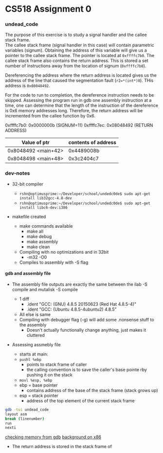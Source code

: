# CS518 Assignment 0 
### undead_code 

The purpose of this exercise is to study a signal handler and the callee stack frame.   
The callee stack frame (signal handler in this case) will contain parametric variables (signum).  Obtaining the address of this variable will give us a pointer to the callee stack frame.  The pointer is located at `0xffffc7b0`.  The callee stack frame also contains the return address.  This is stored a set number of instructions away from the location of signum (`0xffffc7b0`).  

Dereferencing the address where the return address is located gives us the address of the line that caused the segmentation fault (`r2=*(int*)0`).  THis address is `0x08048492`.  

For the code to run to completion, the dereference instruction needs to be skipped.  Assessing the program run in gdb one assembly instruction at a time, one can determine that the length of the instruction of the dereference is 0x6 memory addresses long.  Therefore, the return address will be incremented from the callee function by 0x6. 

0xffffc7b0:     0x0000000b      (SIGNUM=11)
0xffffc7ec:     0x08048492      (RETURN ADDRESS)

| Value of ptr  |  contents of address |
|---------------|----------------------|
| 0x8048492 <main+42> |    0x4489008b  |
| 0x8048498 <main+48> |    0x3c2404c7  |


### dev-notes

+ 32-bit compiler 
    * `rshn@optimusprime:~/Developer/school/undedc0de$ sudo apt-get install lib32gcc-4.8-dev`
    + `rshn@optimusprime:~/Developer/school/undedc0de$ sudo apt-get install libc6-dev:i386`

+ makefile created
    + make commands available 
        - make all
        - make debug
        - make assembly
        - make clean
    * Compiling with no optimizations and in 32bit
        - -m32 -O0 
    * Compiles to assembly with -S flag 

#### gdb and assembly file 

+ The assembly file outputs are exactly the same between the ilab -S compile and mutalisk -S compile 
    * 1 diff
        -   .ident  "GCC: (GNU) 4.8.5 20150623 (Red Hat 4.8.5-4)"
        -   .ident  "GCC: (Ubuntu 4.8.5-4ubuntu2) 4.8.5"
    * All else is same
    * Compiling with debugger flag (-g) will add some .nonsense stuff to the assembly 
        - Doesn't actually functionally change anything, just makes it cluttered 

+ Assessing assmebly file
    * starts at main: 
    * `pushl %ebp`          
        * points to stack frame of caller 
        * the calling convention is to save the caller's base pointe rby pushing it on the stack
    * `movl %esp, %ebp`
    * ebp = base pointer
        - contains address of the base of the stack frame (stack grows up) 
    * esp = stack pointer
        - address of the top element of the current stack frame


```bash
gdb -tui undead_code
layout asm
break (linenumber)
run
nexti
```

[checking memory from gdb](http://www.delorie.com/gnu/docs/gdb/gdb_56.html)
[background on x86](http://www.cs.virginia.edu/~evans/cs216/guides/x86.html)



+ The return address is stored in the stack frame of 
